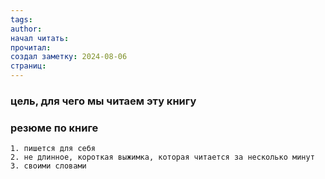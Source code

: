 ```yaml
---
tags: 
author: 
начал читать: 
прочитал: 
создал заметку: 2024-08-06
страниц:
---
```

### цель, для чего мы читаем эту книгу 

### резюме по книге 
	1. пишется для себя 
	2. не длинное, короткая выжимка, которая читается за несколько минут 
	3. своими словами  